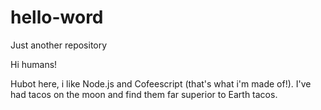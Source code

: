 # hello-word
Just another repository

Hi humans!

Hubot here, i like Node.js and Cofeescript (that's what i'm made of!).
I've had tacos on the moon and find them far superior to Earth tacos.
